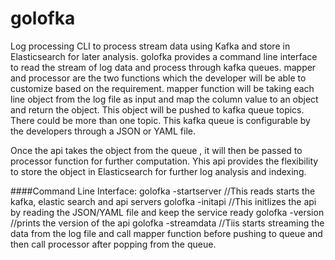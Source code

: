 golofka
=======
Log processing CLI to process stream data using Kafka and store in Elasticsearch for later analysis. golofka provides a command line interface to read the stream of log data and process through kafka queues. mapper and processor are the two functions which the developer will be able to customize based on the requirement. mapper function will be taking each line object from the log file as input and map the column value to an object and return the object. This object will be pushed to kafka queue topics. There could be more than one topic. This kafka queue is configurable by the developers through a JSON or YAML file. 

Once the api takes the object from the queue , it will then be passed to processor function for further computation. Yhis api provides the flexibility to store the object in Elasticsearch for further log analysis and indexing.

####Command Line Interface:
golofka -startserver        //This reads starts the kafka, elastic search and api servers
golofka -initapi            //This initlizes the api by reading the JSON/YAML file and keep the service ready
golofka -version            //prints the version of the api
golofka -streamdata         //Tiis starts streaming the data from the log file and call mapper function before pushing to queue and then call processor after popping from the queue.
